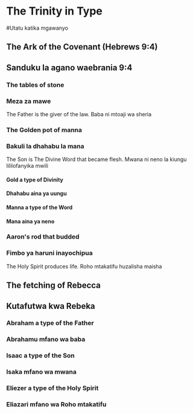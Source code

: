 # The Trinity in Type
#Utatu katika mgawanyo
 
## The Ark of the Covenant (Hebrews 9:4)
## Sanduku la agano waebrania 9:4
 
### The tables of stone
### Meza za mawe
 
The Father is the giver of the law.
Baba ni mtoaji wa sheria
 
### The Golden pot of manna
### Bakuli la dhahabu la mana
 
The Son is The Divine Word that became flesh.
Mwana ni neno la kiungu lililofanyika mwili
 
#### Gold a type of Divinity
#### Dhahabu aina ya uungu
 
#### Manna a type of the Word
#### Mana aina ya neno
 
### Aaron's rod that budded
### Fimbo ya haruni inayochipua
 
 
The Holy Spirit produces life.
Roho mtakatifu huzalisha maisha
 
## The fetching of Rebecca
## Kutafutwa kwa Rebeka
 
### Abraham a type of the Father
### Abrahamu mfano wa baba
 
### Isaac a type of the Son
### Isaka mfano wa mwana
 
### Eliezer a type of the Holy Spirit
### Eliazari mfano wa Roho mtakatifu